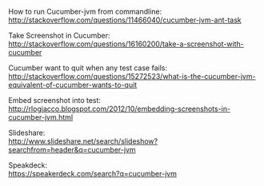 How to run Cucumber-jvm from commandline:              
http://stackoverflow.com/questions/11466040/cucumber-jvm-ant-task

Take Screenshot in Cucumber:           
http://stackoverflow.com/questions/16160200/take-a-screenshot-with-cucumber

Cucumber want to quit when any test case fails:         
http://stackoverflow.com/questions/15272523/what-is-the-cucumber-jvm-equivalent-of-cucumber-wants-to-quit

Embed screenshot into test:               
http://rlogiacco.blogspot.com/2012/10/embedding-screenshots-in-cucumber-jvm.html

Slideshare:       
http://www.slideshare.net/search/slideshow?searchfrom=header&q=cucumber-jvm

Speakdeck:                
https://speakerdeck.com/search?q=cucumber-jvm
